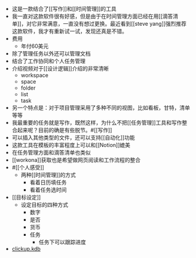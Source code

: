 - 这是一款结合了[[写作]]和[[时间管理]]的工具
- 我一直对这款软件很有好感，但是由于在时间管理方面已经在用[[滴答清单]]，对它非常满意，一直没有想过更换。最近看到[[steve yang]]强烈推荐这款软件，我才有重新试一试，发现还真是不错。
- 费用
    - 年付60美元
- 除了管理任务以外还可以管理文档
- 结合了工作协同和个人任务管理
- 介绍视频对于[[设计逻辑]]介绍的非常清晰
    - workspace
    - space
    - folder
    - list
    - task
- 另一个特点是：对于项目管理采用了多种不同的视图，比如看板，甘特，清单等等
- 我最重要的任务就是写作，既然这样，为什么不把[[任务管理]]工具和写作整合起来呢？目前的确是有些脱节。#[[写作]]
- 可以插入其他类型的文件，还可以支持[[自动化]]功能
- 这款工具在模板的丰富程度上可以和[[Notion]]媲美
- 在任务管理方面和滴答清单也类似
- [[workona]]获取也是希望做网页阅读和工作流程的整合
- #[[个人感受]]
    - 两种[[时间管理]]的方式
        - 看着日历填任务
        - 看着任务选时间
- [[目标设定]]
    - 设定目标的四种方式
        - 数字
        - 是否
        - 货币
        - 任务
            - 任务下可以跟踪进度
- [clickup.kdb](hook://file/tIjYM9kgY?p=Y29tfmFwcGxlfkNsb3VkRG9jcy9Lbm93bGVkZ2UgZGF0YWJhc2UgYnVpbGRlcg==&n=clickup.kdb)
